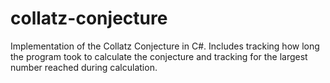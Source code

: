 # collatz-conjecture
Implementation of the Collatz Conjecture in C#. 
Includes tracking how long the program took to calculate the conjecture and tracking for the largest number reached during calculation.
